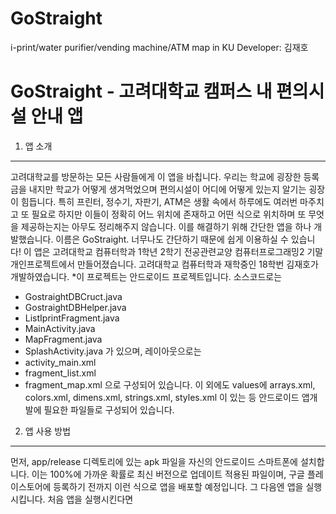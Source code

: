 # GoStraight
i-print/water purifier/vending machine/ATM map in KU
Developer: 김재호

GoStraight - 고려대학교 캠퍼스 내 편의시설 안내 앱
================================================
1. 앱 소개
-----------
고려대학교를 방문하는 모든 사람들에게 이 앱을 바칩니다.
우리는 학교에 굉장한 등록금을 내지만 학교가 어떻게 생겨먹었으며 편의시설이 어디에 어떻게 있는지 알기는 굉장이 힘듭니다.
특히 프린터, 정수기, 자판기, ATM은 생활 속에서 하루에도 여러번 마주치고 또 필요로 하지만 이들이 정확히 어느 위치에 존재하고 어떤 식으로 위치하며 또 무엇을 제공하는지는 아무도 정리해주지 않습니다.
이를 해결하기 위해 간단한 앱을 하나 개발했습니다. 이름은 GoStraight. 너무나도 간단하기 때문에 쉽게 이용하실 수 있습니다!
    이 앱은 고려대학교 컴퓨터학과 1학년 2학기 전공관련교양 컴퓨터프로그래밍2 기말 개인프로젝트에서 만들어졌습니다.
    고려대학교 컴퓨터학과 재학중인 18학번 김재호가 개발하였습니다.
*이 프로젝트는 안드로이드 프로젝트입니다.
소스코드로는
- GostraightDBCruct.java
- GostraightDBHelper.java
- ListIprintFragment.java
- MainActivity.java
- MapFragment.java
- SplashActivity.java
가 있으며, 레이아웃으로는
- activity_main.xml
- fragment_list.xml
- fragment_map.xml
으로 구성되어 있습니다.
이 외에도 values에 arrays.xml, colors.xml, dimens.xml, strings.xml, styles.xml 이 있는 등 안드로이드 앱개발에 필요한 파일들로 구성되어 있습니다.

2. 앱 사용 방법
---------------
먼저, app/release 디렉토리에 있는 apk 파일을 자신의 안드로이드 스마트폰에 설치합니다. 이는 100%에 가까운 확률로 최신 버전으로 업데이트 적용된 파일이며, 구글 플레이스토어에 등록하기 전까지 이런 식으로 앱을 배포할 예정입니다.
그 다음엔 앱을 실행시킵니다. 처음 앱을 실행시킨다면
